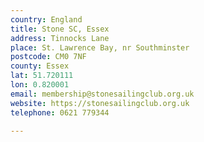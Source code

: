 ```yaml
---
country: England
title: Stone SC, Essex
address: Tinnocks Lane
place: St. Lawrence Bay, nr Southminster
postcode: CM0 7NF
county: Essex
lat: 51.720111
lon: 0.820001
email: membership@stonesailingclub.org.uk
website: https://stonesailingclub.org.uk
telephone: 0621 779344

---
```

